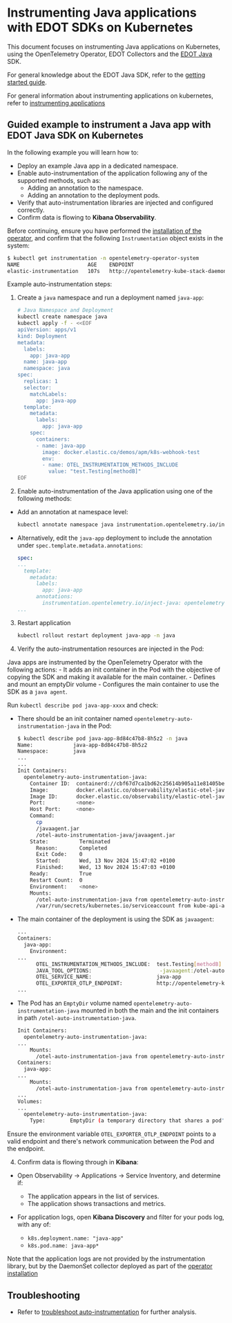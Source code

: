 # Instrumenting Java applications with EDOT SDKs on Kubernetes

This document focuses on instrumenting Java applications on Kubernetes, using the OpenTelemetry Operator, EDOT Collectors and the [EDOT Java](https://github.com/elastic/elastic-otel-java) SDK.

For general knowledge about the EDOT Java SDK, refer to the [getting started guide](https://github.com/elastic/elastic-otel-java/blob/main/docs/get-started.md).

For general information about instrumenting applications on kubernetes, refer to [instrumenting applications](./instrumenting-applications.md)

## Guided example to instrument a Java app with EDOT Java SDK on Kubernetes

In the following example you will learn how to:

- Deploy an example Java app in a dedicated namespace.
- Enable auto-instrumentation of the application following any of the supported methods, such as:
  - Adding an annotation to the namespace.
  - Adding an annotation to the deployment pods.
- Verify that auto-instrumentation libraries are injected and configured correctly.
- Confirm data is flowing to **Kibana Observability**.

Before continuing, ensure you have performed the [installation of the operator](./README.md), and confirm that the following `Instrumentation` object exists in the system:

```bash
$ kubectl get instrumentation -n opentelemetry-operator-system
NAME                      AGE    ENDPOINT                                                                                                
elastic-instrumentation   107s   http://opentelemetry-kube-stack-daemon-collector.opentelemetry-operator-system.svc.cluster.local:4318
```

Example auto-instrumentation steps:

1. Create a `java` namespace and run a deployment named `java-app`:

    ```bash
    # Java Namespace and Deployment
    kubectl create namespace java
    kubectl apply -f - <<EOF
    apiVersion: apps/v1
    kind: Deployment
    metadata:
      labels:
        app: java-app
      name: java-app
      namespace: java
    spec:
      replicas: 1
      selector:
        matchLabels:
          app: java-app
      template:
        metadata:
          labels:
            app: java-app
        spec:
          containers:
          - name: java-app
            image: docker.elastic.co/demos/apm/k8s-webhook-test
            env:
            - name: OTEL_INSTRUMENTATION_METHODS_INCLUDE
              value: "test.Testing[methodB]"
    EOF
    ```

2. Enable auto-instrumentation of the Java application using one of the following methods:

  - Add an annotation at namespace level:

    ```bash
    kubectl annotate namespace java instrumentation.opentelemetry.io/inject-java=opentelemetry-operator-system/elastic-instrumentation
    ```

  - Alternatively, edit the `java-app` deployment to include the annotation under `spec.template.metadata.annotations`:

    ```yaml
    spec:
    ...
      template:
        metadata:
          labels:
            app: java-app
          annotations:
            instrumentation.opentelemetry.io/inject-java: opentelemetry-operator-system/elastic-instrumentation
    ...
    ```

3. Restart application

    ```bash
    kubectl rollout restart deployment java-app -n java
    ```

3. Verify the auto-instrumentation resources are injected in the Pod:

  Java apps are instrumented by the OpenTelemetry Operator with the following actions:
    - It adds an init container in the Pod with the objective of copying the SDK and making it available for the main container.
    - Defines and mount an emptyDir volume 
    - Configures the main container to use the SDK as a `java agent`.

  Run `kubectl describe pod java-app-xxxx` and check:

  - There should be an init container named `opentelemetry-auto-instrumentation-java` in the Pod:

    ```bash
    $ kubectl describe pod java-app-8d84c47b8-8h5z2 -n java
    Name:             java-app-8d84c47b8-8h5z2
    Namespace:        java
    ...
    ...
    Init Containers:
      opentelemetry-auto-instrumentation-java:
        Container ID:  containerd://cbf67d7ca1bd62c25614b905a11e81405bed6fd215f2df21f84b90fd0279230b
        Image:         docker.elastic.co/observability/elastic-otel-javaagent:1.0.0
        Image ID:      docker.elastic.co/observability/elastic-otel-javaagent@sha256:28d65d04a329c8d5545ed579d6c17f0d74800b7b1c5875e75e0efd29e210566a
        Port:          <none>
        Host Port:     <none>
        Command:
          cp
          /javaagent.jar
          /otel-auto-instrumentation-java/javaagent.jar
        State:          Terminated
          Reason:       Completed
          Exit Code:    0
          Started:      Wed, 13 Nov 2024 15:47:02 +0100
          Finished:     Wed, 13 Nov 2024 15:47:03 +0100
        Ready:          True
        Restart Count:  0
        Environment:    <none>
        Mounts:
          /otel-auto-instrumentation-java from opentelemetry-auto-instrumentation-java (rw)
          /var/run/secrets/kubernetes.io/serviceaccount from kube-api-access-swhn5 (ro)
    ```

  - The main container of the deployment is using the SDK as `javaagent`: 

    ```bash
    ...
    Containers:
      java-app:
        Environment:
    ...
          OTEL_INSTRUMENTATION_METHODS_INCLUDE:  test.Testing[methodB]
          JAVA_TOOL_OPTIONS:                      -javaagent:/otel-auto-instrumentation-java/javaagent.jar
          OTEL_SERVICE_NAME:                     java-app
          OTEL_EXPORTER_OTLP_ENDPOINT:           http://opentelemetry-kube-stack-daemon-collector.opentelemetry-operator-system.svc.cluster.local:4318
    ...
    ```

  - The Pod has an `EmptyDir` volume named `opentelemetry-auto-instrumentation-java` mounted in both the main and the init containers in path `/otel-auto-instrumentation-java`.

    ```bash
    Init Containers:
      opentelemetry-auto-instrumentation-java:
    ...
        Mounts:
          /otel-auto-instrumentation-java from opentelemetry-auto-instrumentation-java (rw)
    Containers:
      java-app:
    ...  
        Mounts:
          /otel-auto-instrumentation-java from opentelemetry-auto-instrumentation-java (rw)
    ...
    Volumes:
    ...
      opentelemetry-auto-instrumentation-java:
        Type:        EmptyDir (a temporary directory that shares a pod's lifetime)
    ```

  Ensure the environment variable `OTEL_EXPORTER_OTLP_ENDPOINT` points to a valid endpoint and there's network communication between the Pod and the endpoint.

4. Confirm data is flowing through in **Kibana**:

  - Open Observability -> Applications -> Service Inventory, and determine if:
    - The application appears in the list of services.
    - The application shows transactions and metrics.
  
  - For application logs, open **Kibana Discovery** and filter for your pods log, with any of:
    - `k8s.deployment.name: "java-app"`
    - `k8s.pod.name: java-app*`

  Note that the application logs are not provided by the instrumentation library, but by the DaemonSet collector deployed as part of the [operator installation](./README.md)

## Troubleshooting

- Refer to [troubleshoot auto-instrumentation](./troubleshoot-auto-instrumentation.md) for further analysis.
